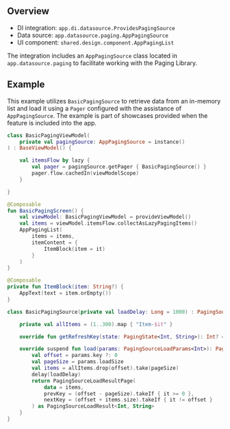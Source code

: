 ## Overview

- DI integration: `app.di.datasource.ProvidesPagingSource`
- Data source: `app.datasource.paging.AppPagingSource`
- UI component: `shared.design.component.AppPagingList`

The integration includes an `AppPagingSource` class located in `app.datasource.paging` to facilitate working with the Paging Library.

## Example

This example utilizes `BasicPagingSource` to retrieve data from an in-memory list and load it using a `Pager` configured with the assistance of `AppPagingSource`.
The example is part of showcases provided when the feature is included into the app.

```kotlin
class BasicPagingViewModel(
    private val pagingSource: AppPagingSource = instance()
) : BaseViewModel() {

    val itemsFlow by lazy {
        val pager = pagingSource.getPager { BasicPagingSource() }
        pager.flow.cachedIn(viewModelScope)
    }

}

@Composable
fun BasicPagingScreen() {
    val viewModel: BasicPagingViewModel = provideViewModel()
    val items = viewModel.itemsFlow.collectAsLazyPagingItems()
    AppPagingList(
        items = items,
        itemContent = {
            ItemBlock(item = it)
        }
    )
}

@Composable
private fun ItemBlock(item: String?) {
    AppText(text = item.orEmpty())
}

class BasicPagingSource(private val loadDelay: Long = 1000) : PagingSource<Int, String>() {

    private val allItems = (1..300).map { "Item-$it" }

    override fun getRefreshKey(state: PagingState<Int, String>): Int? = null

    override suspend fun load(params: PagingSourceLoadParams<Int>): PagingSourceLoadResult<Int, String> {
        val offset = params.key ?: 0
        val pageSize = params.loadSize
        val items = allItems.drop(offset).take(pageSize)
        delay(loadDelay)
        return PagingSourceLoadResultPage(
            data = items,
            prevKey = (offset - pageSize).takeIf { it >= 0 },
            nextKey = (offset + items.size).takeIf { it != offset }
        ) as PagingSourceLoadResult<Int, String>
    }
}
```